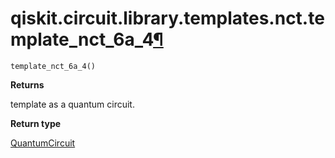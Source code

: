 # qiskit.circuit.library.templates.nct.template\_nct\_6a\_4[¶](#qiskit-circuit-library-templates-nct-template-nct-6a-4 "Permalink to this headline")

<span id="undefined" />

`template_nct_6a_4()`

**Returns**

template as a quantum circuit.

**Return type**

[QuantumCircuit](qiskit.circuit.QuantumCircuit#qiskit.circuit.QuantumCircuit "qiskit.circuit.QuantumCircuit")
